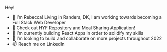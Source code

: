 
Hey!

- 👋 I’m Rebecca! Living in Randers, DK, I am working towards becoming a Full Stack Web Developer
- 👀 Check out HYF Repository and Meal Sharing Application!
- 🌱 I’m currently building React Apps in order to solidify my skills
- 💞️ I’m looking to build and collaborate on more projects throughout 2022
- 📫 Reach me on LinkedIn

<!---
rebeccahockley/rebeccahockley is a ✨ special ✨ repository because its `README.md` (this file) appears on your GitHub profile.
You can click the Preview link to take a look at your changes.
--->
